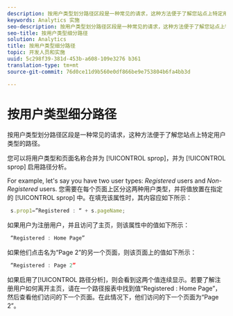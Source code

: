 ```yaml
---
description: 按用户类型划分路径区段是一种常见的请求，这种方法便于了解您站点上特定用户类型的路径。
keywords: Analytics 实施
seo-description: 按用户类型划分路径区段是一种常见的请求，这种方法便于了解您站点上特定用户类型的路径。
seo-title: 按用户类型细分路径
solution: Analytics
title: 按用户类型细分路径
topic: 开发人员和实施
uuid: 5c298f39-381d-453b-a608-109e3276 b361
translation-type: tm+mt
source-git-commit: 76d0ce11d9b560e0df866be9e753804b6fa4bb3d

---
```



# 按用户类型细分路径

按用户类型划分路径区段是一种常见的请求，这种方法便于了解您站点上特定用户类型的路径。

您可以将用户类型和页面名称合并为 [!UICONTROL sprop]，并为 [!UICONTROL sprop] 启用路径分析。

For example, let's say you have two user types: _Registered_ users and _Non-Registered_ users. 您需要在每个页面上区分这两种用户类型，并将值放置在指定的 [!UICONTROL sprop] 中。在填充该属性时，其内容应如下所示：

```js
 s.prop1=”Registered : “ + s.pageName;
```

如果用户为注册用户，并且访问了主页，则该属性中的值如下所示：

```js
 “Registered : Home Page”
```

如果他们点击名为“Page 2”的另一个页面，则该页面上的值如下所示：

```js
 “Registered : Page 2”
```

如果启用了[!UICONTROL 路径分析]，则会看到这两个值连续显示。若要了解注册用户如何离开主页，请在一个路径报表中找到值“Registered : Home Page”，然后查看他们访问的下一个页面。在此情况下，他们访问的下一个页面为“Page 2”。
